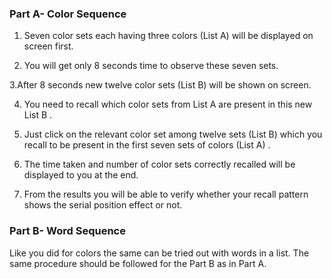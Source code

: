 ### Part A- Color Sequence

1. Seven color sets each having three colors (List A) will be displayed on screen first.

2. You will get only 8 seconds time to observe these seven sets.

3.After 8 seconds new twelve color sets (List B) will be shown on screen.

4. You need to recall which color sets from List A are present in this new List B .

5. Just click on the relevant color set among twelve sets (List B) which you recall to be present in the first seven sets of colors (List A) .

6. The time taken and number of color sets correctly recalled will be displayed to you at the end.

7. From the results you will be able to verify whether your recall pattern shows the serial position effect or not.

### Part B- Word Sequence

Like you did for colors the same can be tried out with words in a list. The same procedure should be followed for the Part B as in Part A.
